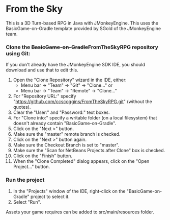 # From the Sky

This is a 3D Turn-based RPG in Java with JMonkeyEngine.  This uses the BasicGame-on-Gradle template provided by SGold of the JMonkeyEngine team.



### Clone the ~~BasicGame-on-Gradle~~FromTheSkyRPG repository using Git:
If you don't already have the JMonkeyEngine SDK IDE, you should download and use that to edit this.

 1. Open the "Clone Repository" wizard in the IDE, either:
     + Menu bar -> "Team" -> "Git" -> "Clone..." or
     + Menu bar -> "Team" -> "Remote" -> "Clone..."
 2. For "Repository URL:" specify
    "https://github.com/ccscoggins/FromTheSkyRPG.git" (without the quotes).
 3. Clear the "User:" and "Password:" text boxes.
 4. For "Clone into:" specify a writable folder (on a local filesystem)
    that doesn't already contain "BasicGame-on-Gradle".
 5. Click on the "Next >" button.
 6. Make sure the "master" remote branch is checked.
 7. Click on the "Next >" button again.
 8. Make sure the Checkout Branch is set to "master".
 9. Make sure the "Scan for NetBeans Projects after Clone" box is checked.
10. Click on the "Finish" button.
11. When the "Clone Completed" dialog appears, click on the "Open Project..."
    button.

### Run the project

 1. In the "Projects" window of the IDE,
    right-click on the "BasicGame-on-Gradle" project to select it.
 2. Select "Run".

Assets your game requires can be added to src/main/resources folder.

